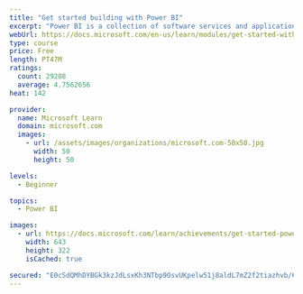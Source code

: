 ```yaml
---
title: "Get started building with Power BI"
excerpt: "Power BI is a collection of software services and applications that let you connect to all sorts of data sources and create compelling visuals and reports. You can benefit from receiving those reports, or you can share them with others inside or outside your organization. Learn the basics of Power BI, how its services and applications work together, and how they can be used to create or experience compelling visuals and analytics based on your data."
webUrl: https://docs.microsoft.com/en-us/learn/modules/get-started-with-power-bi/
type: course
price: Free
length: PT47M
ratings:
  count: 29208
  average: 4.7562656
heat: 142

provider:
  name: Microsoft Learn
  domain: microsoft.com
  images:
    - url: /assets/images/organizations/microsoft.com-50x50.jpg
      width: 50
      height: 50

levels:
  - Beginner

topics:
  - Power BI

images:
  - url: https://docs.microsoft.com/learn/achievements/get-started-power-bi-social.png
    width: 643
    height: 322
    isCached: true

secured: "E0cSdQMhDYBGk3kzJdLsxKh3NTbp9OsvUKpelw51j8aldL7mZ2f2tiazhvb/6Yxj4fkQntvGNQBA7ym9MeIfYXm0mklGbiVLLXz0sCm4ZrIDT+wMyg1rYvHGR2AcihMQAGZkmbaO4vi84z7RljAqu9/BIGktXVlLq6m9KH5j2Bm+mV+5My9fBIJRjZKvaBxxrqI1bnhtuoSvLIua3PK8rjxkHwWaj0EOdv3xcSxLLuKDOs6LGfzRm6NYQ5Hb1bDYQAzFfUkacjvsC8inIzAm8++0ilkIyA8MreRmLkV0/tSMCNrc986WaAfRegHKIpKEnMnhhtXgQUF4HFAjAy9jnEXXDXNkCr8TqbfRjA40Y9Thkjp0zSG9fMnyaO0t2MrkgrYXZYKMP9nsVR6dI9VkD6331HIjN+ED7S18yhlMjhv831KvrqDbUS1yNZQCVjVk;xe66WOv9o36eXUyiQoQtFg=="
---
```


